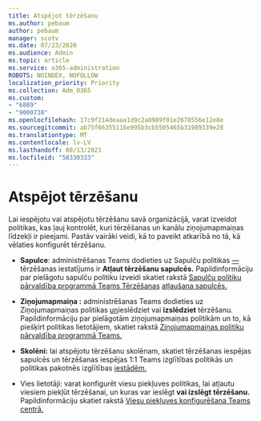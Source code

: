 ```yaml
---
title: Atspējot tērzēšanu
ms.author: pebaum
author: pebaum
manager: scotv
ms.date: 07/23/2020
ms.audience: Admin
ms.topic: article
ms.service: o365-administration
ROBOTS: NOINDEX, NOFOLLOW
localization_priority: Priority
ms.collection: Adm_O365
ms.custom:
- "6889"
- "9000738"
ms.openlocfilehash: 17c9f214deaaa1d9c2a8989f01e2678556e12e8e
ms.sourcegitcommit: ab75f66355116e995b3cb5505465b31989339e28
ms.translationtype: MT
ms.contentlocale: lv-LV
ms.lasthandoff: 08/13/2021
ms.locfileid: "58330333"
---
```

# <a name="disable-chat"></a>Atspējot tērzēšanu

Lai iespējotu vai atspējotu tērzēšanu savā organizācijā, varat izveidot politikas, kas ļauj kontrolēt, kuri tērzēšanas un kanālu ziņojumapmaiņas līdzekļi ir pieejami. Pastāv vairāki veidi, kā to paveikt atkarībā no tā, kā vēlaties konfigurēt tērzēšanu.

- **Sapulce**: administrēšanas Teams dodieties uz Sapulču politikas [—](https://admin.teams.microsoft.com/) tērzēšanas iestatījums ir **Atļaut tērzēšanu sapulcēs.** Papildinformāciju par pielāgotu sapulču politiku izveidi skatiet rakstā [Sapulču politiku pārvaldība programmā Teams Tērzēšanas](https://docs.microsoft.com/microsoftteams/meeting-policies-in-teams) [atļaušana sapulcēs.](https://docs.microsoft.com/microsoftteams/meeting-policies-in-teams#allow-chat-in-meetings)

- **Ziņojumapmaiņa :** administrēšanas Teams dodieties uz Ziņojumapmaiņas politikas [un](https://admin.teams.microsoft.com/)ieslēdziet vai **izslēdziet** tērzēšanu.  Papildinformāciju par pielāgotām ziņojumapmaiņas politikām un to, kā piešķirt politikas lietotājiem, skatiet rakstā [Ziņojumapmaiņas politiku pārvaldība programmā Teams.](https://docs.microsoft.com/microsoftteams/messaging-policies-in-teams)

- **Skolēni:** lai atspējotu tērzēšanu skolēnam, skatiet tērzēšanas iespējas sapulcēs un tērzēšanas iespējas 1:1 Teams izglītības politikās un politikas pakotnēs izglītības [iestādēm.](https://docs.microsoft.com/microsoftteams/policy-packages-edu)

- Vies lietotāji: varat konfigurēt viesu piekļuves politikas, lai atļautu viesiem piekļūt tērzēšanai, un kuras var ieslēgt **vai izslēgt** **tērzēšanu.** Papildinformāciju skatiet rakstā [Viesu piekļuves konfigurēšana Teams centrā.](https://docs.microsoft.com/microsoftteams/set-up-guests#configure-guest-access-in-the-teams-admin-center)




